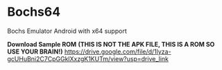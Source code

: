 # Bochs64
Bochs Emulator Android with x64 support


**Download Sample ROM** ****(THIS IS NOT THE APK FILE, THIS IS A ROM SO USE YOUR BRAIN!)****
https://drive.google.com/file/d/1lyza-gcUHuBni2C7CpGGklXxzgK1KUTm/view?usp=drive_link
